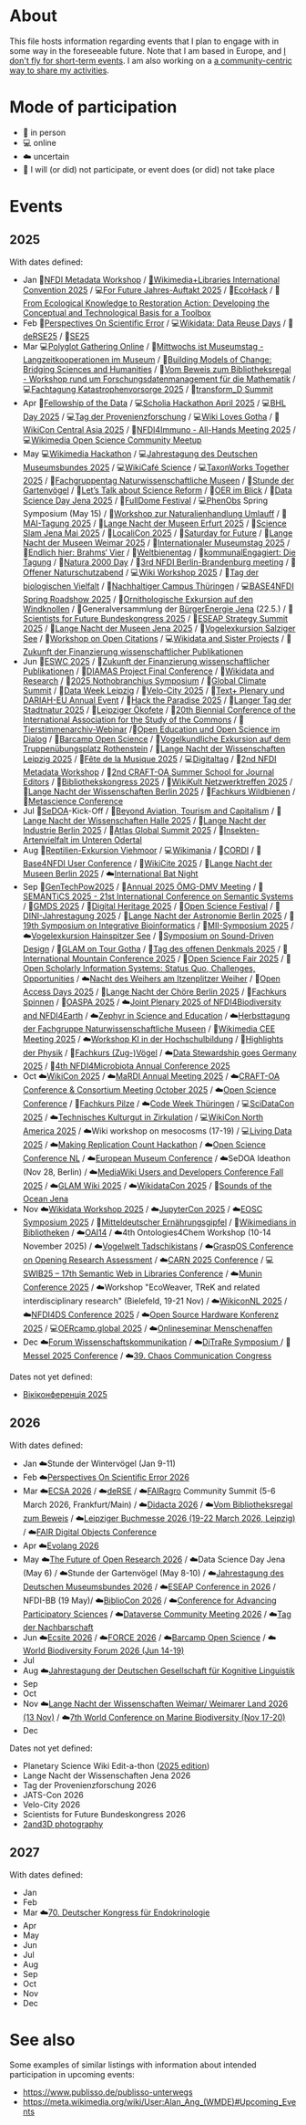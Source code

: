 # About

This file hosts information regarding events that I plan to engage with in some way in the foreseeable future. Note that I am based in Europe, and [I don't fly for short-term events](https://noflyclimatesci.org/biographies/daniel-mietchen). I am also working on a [a community-centric way to share my activities](https://github.com/Daniel-Mietchen/ideas/blob/master/communities/communities.md).

# Mode of participation

- 🙋 in person
- 💻 online
- ☁️ uncertain
- 🚫 I will (or did) not participate, or event does (or did) not take place

# Events

## 2025

With dates defined:
  - Jan 🙋[NFDI Metadata Workshop](https://www.nfdi.de/workshop-metadata-2025/) / [🚫Wikimedia+Libraries International Convention 2025](https://meta.wikimedia.org/wiki/Wikimedia%2BLibraries_International_Convention_2025) / 💻[For Future Jahres-Auftakt 2025](https://www.for-future-buendnis.de/programm-2025/) / 🙋[EcoHack](https://www.uni-bielefeld.de/einrichtungen/zif/events/#/event/8023) / 🙋[From Ecological Knowledge to Restoration Action: Developing the Conceptual and Technological Basis for a Toolbox](https://www.uni-bielefeld.de/einrichtungen/zif/events/#/event/7878)
  - Feb 🚫[Perspectives On Scientific Error](https://errorsin.science/) / 💻[Wikidata: Data Reuse Days](https://www.wikidata.org/wiki/Event:Data_Reuse_Days_2025) / 🙋[deRSE25](https://events.hifis.net/event/1741/) / 🙋[SE25](https://se2025.sdq.kastel.kit.edu/)
  - Mar 💻[Polyglot Gathering Online](https://www.polyglotgathering.com/2025/de/online/) / 🙋[Mittwochs ist Museumstag - Langzeitkooperationen im Museum](https://www.kiekeberg-museum.de/das-sind-wir/forschung/tagungen/) / 🚫[Building Models of Change: Bridging Sciences and Humanities](https://www.uni-bielefeld.de/themen/conference-march-2025/index.xml) / 🙋[Vom Beweis zum Bibliotheksregal - Workshop rund um Forschungsdatenmanagement für die Mathematik](https://www.mis.mpg.de/events/series/vom-beweis-zum-bibliotheksregal-workshop-rund-um-forschungsdatenmanagement-fuer-die-mathematik) / 💻[Fachtagung Katastrophenvorsorge 2025](https://www.fachtagung-katastrophenvorsorge.de/) / 🙋[transform_D Summit](https://www.deutsche-stiftung-engagement-und-ehrenamt.de/d-s-e-e-de-summit/)
  - Apr 🙋[Fellowship of the Data](https://indico.leibniz-fli.de/event/10/) / 💻[Scholia Hackathon April 2025](https://www.wikidata.org/wiki/Wikidata:Scholia/Events/Hackathon_April_2025) / 💻[BHL Day 2025](https://about.biodiversitylibrary.org/get-involved/events/bhl-day-2025/) / 💻[Tag der Provenienzforschung](https://www.arbeitskreis-provenienzforschung.org/tag-der-provenienzforschung/) / 💻[Wiki Loves Gotha](https://de.wikipedia.org/wiki/Wikipedia:GLAM/GLAM_digital/GOTHA_2025-04-14) / 🚫[WikiCon Central Asia 2025](https://meta.wikimedia.org/wiki/Central_Asian_WikiCon_2025) / 🚫[NFDI4Immuno - All-Hands Meeting 2025](https://events.hifis.net/event/2206/timetable/#20250422) / 💻[Wikimedia Open Science Community Meetup](https://de.wikipedia.org/wiki/Wikipedia:Hannover/Termine/2025-04-24)
  - May 💻[Wikimedia Hackathon](https://www.mediawiki.org/wiki/Wikimedia_Hackathon_2025) / 💻[Jahrestagung des Deutschen Museumsbundes 2025](https://www.museumsbund.de/aktuelles/jahrestagung/) / 💻[WikiCafé Science](https://fr.wikipedia.org/wiki/Projet:Wikifier_la_science/WikiCaf%C3%A9s) / 💻[TaxonWorks Together 2025](https://together.taxonworks.org/) / 🙋[Fachgruppentag Naturwissenschaftliche Museen](https://www.museumsbund.de/termine/fachgruppentag-innerhalb-der-jahrestagung-des-dmb-4/) / 🙋[Stunde der Gartenvögel](https://stundedergartenvoegel.de/) / 🙋[Let’s Talk about Science Reform](https://www.rmz.hu-berlin.de/de/termine/let2019s-talk-about-science-reform-a-workshop-on-theoretical-and-methodological-approaches-to-investigating-the-open-science-movement) / 🙋[OER im Blick](https://www.oer-strategie.de/konferenz/) / 🙋[Data Science Day Jena 2025](https://indico.rz.uni-jena.de/event/206/) / 🚫[FullDome Festival](https://fulldome-festival.de/info) / 💻[PhenObs](https://www.idiv.de/research/projects/phenobs/) Spring Symposium (May 15) / 🚫[Workshop zur Naturalienhandlung Umlauff](https://www.museumfuernaturkunde.berlin/de/umlauff-workshop) / 🚫[MAI-Tagung 2025](https://mai-tagung.lvr.de/de/programm_1/inhaltsseite_16.html) / 🚫[Lange Nacht der Museen Erfurt 2025](https://www.nachtdermuseen.com/erfurt) / 🙋[Science Slam Jena Mai 2025](https://www.scienceslam.de/termine/science-slam-in-jena-im-mai-2025/) / 🙋[LocaliCon 2025](https://de.wikipedia.org/wiki/Wikipedia:F%C3%B6rderung/Lokale_Community-R%C3%A4ume/LokaliCon_2025) / 🙋[Saturday for Future](https://greencampus.boell.de/de/afar/event%3Asaturday-future) / 🚫[Lange Nacht der Museen Weimar 2025](https://www.klassik-stiftung.de/ihr-besuch/veranstaltungen/lange-nacht-der-museen/) / 🚫[Internationaler Museumstag 2025](https://www.museumsbund.de/internationaler-museumstag/) / 🙋[Endlich hier: Brahms‘ Vier](https://www.rsb-online.de/konzerte/vladimir-jurowski-yunchan-lim/) / 🚫[Weltbienentag](https://weltbienentag.de/) / 🙋[kommunalEngagiert: Die Tagung](https://www.deutsche-stiftung-engagement-und-ehrenamt.de/aktuelles/kommunal-engagiert-die-tagung/) / 🚫[Natura 2000 Day](https://environment.ec.europa.eu/topics/nature-and-biodiversity/natura-2000/natura-2000-day_en) / 🙋[3rd NFDI Berlin-Brandenburg meeting](https://events.hifis.net/event/2123/) / 🚫[Offener Naturschutzabend](https://www.nabu.de/modules/termindb/detail.php?id=1167432) / 💻[Wiki Workshop 2025](https://meta.wikimedia.org/wiki/Wiki_Workshop_2025) / 🚫[Tag der biologischen Vielfalt](https://www.bmuv.de/veranstaltung/internationaler-tag-der-biologischen-vielfalt/) / 🙋[Nachhaltiger Campus Thüringen](https://www.biodidaktik.uni-jena.de/2112/nachhaltiger-campus) / 💻[BASE4NFDI Spring Roadshow 2025](https://base4nfdi.de/?view=article&id=130:event-spring-roadshow-2025&catid=8) / 🚫[Ornithologische Exkursion auf den Windknollen](https://www.nabu.de/modules/termindb/detail.php?id=1120382) / 🙋Generalversammlung der [BürgerEnergie Jena](https://www.buergerenergie-jena.de/) (22.5.) / 🚫[Scientists for Future Bundeskongress 2025](https://de.scientists4future.org/veranstaltungen/bundeskongress-2025/) / 🚫[ESEAP Strategy Summit 2025](https://meta.wikimedia.org/wiki/ESEAP_Strategy_Summit_2025) / 🚫[Lange Nacht der Museen Jena 2025](https://www.nachtdermuseen.com/jena) / 🚫[Vogelexkursion Salziger See](https://www.nabu.de/modules/termindb/detail.php?id=1159152) / 🙋[Workshop on Open Citations](https://workshop-oc.github.io/) / 💻[Wikidata and Sister Projects](https://www.wikidata.org/wiki/Event:Wikidata_and_Sister_Projects) / 🚫[Zukunft der Finanzierung wissenschaftlicher Publikationen](https://www.leopoldina.org/veranstaltungen/veranstaltung/event/3250/)
  - Jun  🚫[ESWC 2025](https://2025.eswc-conferences.org/) / 🚫[Zukunft der Finanzierung wissenschaftlicher Publikationen](https://www.leopoldina.org/veranstaltungen/veranstaltung/event/3250/) / 🚫[DIAMAS Project Final Conference](https://diamasproject.eu/the-diamas-project-final-conference-registration-is-open/) / 🙋[Wikidata and Research](https://meta.wikimedia.org/wiki/Wikidata_and_research) / 🚫[2025 Nothobranchius Symposium](https://notho-2025.de/) / 🚫[Global Climate Summit](https://www.climate.ox.ac.uk/globalclimatesummit) / 🙋[Data Week Leipzig](https://www.dataweek.de/) / 🚫[Velo-City 2025](https://www.velo-city-conference.com/) / 🚫[Text+ Plenary und DARIAH-EU Annual Event](https://text-plus.org/en/aktuelles/aktuelle-infos/posts/2024-11-plenary-2025/) / 🙋[Hack the Paradise 2025](https://www.jena-veranstaltungen.de/event/hack-the-paradise-2025) / 🚫[Langer Tag der Stadtnatur 2025](https://www.langertagderstadtnatur.de/home) / 🚫[Leipziger Ökofete](https://www.oekoloewe.de/oekofete.html) / 🚫[20th Biennial Conference of the International Association for the Study of the Commons](https://2025.iasc-commons.org/) / 🚫[Tierstimmenarchiv-Webinar](https://winoda.de/en/event/webinar-animal-sound-archive/) /🙋[Open Education und Open Science im Dialog](https://kn-oer.de/veranstaltung/knoer-tagung-2025/) / 🙋[Barcamp Open Science](https://www.barcamp-open-science.eu/) / 🚫[Vogelkundliche Exkursion auf dem Truppenübungsplatz Rothenstein](https://www.nabu.de/modules/termindb/detail.php?id=1120412) / 🚫[Lange Nacht der Wissenschaften Leipzig 2025](https://www.wissen-in-leipzig.de/) / 🙋[Fête de la Musique 2025](https://www.innenstadt-jena.de/2024/03/25/fete-de-la-musique-2024/) / 💻[Digitaltag](https://digitaltag.eu/digitaltag) / 🚫[2nd NFDI Metadata Workshop](https://www.nfdi.de/2nd-nfdi-metadata-workshop/) / 🚫[2nd CRAFT-OA Summer School for Journal Editors](https://www.craft-oa.eu/2nd-craft-oa-summer-school-for-journal-editors/) / 🙋[Bibliothekskongress 2025](https://2025.bid-kongress.de/) / 🚫[WikiKult Netzwerktreffen 2025](https://meta.wikimedia.org/wiki/WikiKult_Netzwerktreffen_2025) / 🚫[Lange Nacht der Wissenschaften Berlin 2025](https://www.langenachtderwissenschaften.de/) / 🚫[Fachkurs Wildbienen](https://www.nabu-artenkenntnis.de/artenkenner-in-werden/fachkurse/wildbienen/) / 🚫[Metascience Conference](https://metascience.info/)
  - Jul  🚫[SeDOA](https://diamond-open-access.de/en/sedoa/)-Kick-Off / 🚫[Beyond Aviation, Tourism and Capitalism](https://stay-grounded.org/strategy-conference/) / 🚫[Lange Nacht der Wissenschaften Halle 2025](https://lndwhalle.de/) / 🚫[Lange Nacht der Industrie Berlin 2025](https://www.visitberlin.de/de/event/lange-nacht-der-industrie-2025) / 🚫[Atlas Global Summit 2025](https://www.atlasmovement.org/globalsummit2025) / 🚫[Insekten-Artenvielfalt im Unteren Odertal](https://nabu-naturgucker.de/reisen/praxistage/insekten-artenvielfalt-im-unteren-odertal/)
  - Aug 🚫[Reptilien-Exkursion Viehmoor](https://www.nabu.de/modules/termindb/detail.php?id=1160282) / 💻[Wikimania](https://wikimania.wikimedia.org/wiki/2025:Wikimania) / 🙋[CORDI](https://www.nfdi.de/cordi-2025/) / 🚫[Base4NFDI User Conference](https://base4nfdi.de/?view=article&id=134:save-the-date-uc4b-2025&catid=8) / 🙋[WikiCite 2025](https://meta.wikimedia.org/wiki/WikiCite_2025) / 🚫[Lange Nacht der Museen Berlin 2025](https://langenachtdermuseen.berlin/) / ☁️[International Bat Night](https://www.eurobats.org/international_bat_night)
  - Sep 🚫[GenTechPow2025](https://gentechpower2025.uw.edu.pl/) / 🚫[Annual 2025 ÖMG-DMV Meeting](https://www.jku.at/en/faculty-of-engineering-natural-sciences/organization/subject-areas/mathematics/oemg-dmv-2025/) / 🙋[SEMANTiCS 2025 - 21st International Conference on Semantic Systems](https://2025-eu.semantics.cc/) / 🚫[GMDS 2025](https://gmds2025.de/) / 🚫[Digital Heritage 2025](https://digitalheritage2025.unisi.it/) / 🚫[Open Science Festival](https://osfestival2025.univie.ac.at/) / 🚫[DINI-Jahrestagung 2025](https://dini.de/veranstaltungen/jahrestagungen/26-dini-jahrestagung-2025) / 🚫[Lange Nacht der Astronomie Berlin 2025](https://www.lange-nacht-der-astronomie.de/) / 🚫[19th Symposium on Integrative Bioinformatics](https://meetings.ipk-gatersleben.de/grc-ib2025/) / 🙋[MII-Symposium 2025](https://www.medizininformatik-initiative.de/de/aktuelles/mii-symposium-2025) / ☁️[Vogelexkursion Hainspitzer See](https://www.nabu.de/modules/termindb/detail.php?id=1120452) / 🚫[Symposium on Sound-Driven Design](https://www.ircam.fr/agenda/symposium-on-sound-driven-design/detail) / 🙋[GLAM on Tour Gotha](https://de.wikipedia.org/wiki/Wikipedia:GLAM/GLAM_on_Tour/Gotha_I_2025) / 🙋[Tag des offenen Denkmals 2025](https://tag-des-offenen-denkmals.de/) / 🚫[International Mountain Conference 2025](https://imc2025.info/) / 🚫[Open Science Fair 2025](https://www.opensciencefair.eu/) / 🙋[Open Scholarly Information Systems: Status Quo, Challenges, Opportunities](https://www.dagstuhl.de/en/seminars/seminar-calendar/seminar-details/25381) / ☁️[Nacht des Weihers am Itzenplitzer Weiher](https://www.nabu-schiffweiler.de/termine-2025/stimmen-in-der-nacht/) / 🚫[Open Access Days 2025](https://open-access.network/en/services/news/article/open-access-tage-2025-call-for-proposals) / 🚫[Lange Nacht der Chöre Berlin 2025](https://www.visitberlin.de/de/event/lange-nacht-der-choere-2025) / 🚫[Fachkurs Spinnen](https://www.nabu-artenkenntnis.de/artenkenner-in-werden/fachkurse/spinnentiere/) / 🚫[OASPA 2025](https://www.oaspa.org/events/annualconference/) / ☁️[Joint Plenary 2025 of NFDI4Biodiversity and NFDI4Earth](https://www.nfdi4biodiversity.org/de/events/joint-plenary-2025/) / ☁️[Zephyr in Science and Education](https://www.zephyr-sceduconf.org/zise25) / ☁️[Herbsttagung der Fachgruppe Naturwissenschaftliche Museen](https://www.museumsbund.de/termine/herbsttagung-der-fachgruppe-naturwissenschaftliche-museen/) / 🚫[Wikimedia CEE Meeting 2025](https://meta.wikimedia.org/wiki/Wikimedia_CEE_Meeting_2025) /  ☁️[Workshop KI in der Hochschulbildung](https://www.eah-jena.de/moveki2eah/workshops/oer-und-vernetzung) / 🚫[Highlights der Physik](https://www.highlights-physik.de/) / 🚫[Fachkurs (Zug-)Vögel](https://www.nabu-artenkenntnis.de/artenkenner-in-werden/fachkurse/zug-v%C3%B6gel/) / ☁️[Data Stewardship goes Germany 2025](https://indico.kit.edu/event/5012/) / 🚫[4th NFDI4Microbiota Annual Conference 2025](https://events.hifis.net/event/2654/)
  - Oct ☁️[WikiCon 2025](https://de.wikipedia.org/wiki/Wikipedia:WikiCon_2025) / ☁️[MaRDI Annual Meeting 2025](https://www.math.cit.tum.de/en/math/news/article/mardi-annual-meeting-2025/) / ☁️[CRAFT-OA Conference & Consortium Meeting October 2025](https://events.gwdg.de/event/1111/) / ☁️[Open Science Conference](https://www.open-science-conference.eu/) / 🚫[Fachkurs Pilze](https://www.nabu-artenkenntnis.de/artenkenner-in-werden/fachkurse/pilze/) / ☁️[Code Week Thüringen]( https://thueringen.codeweek.de/) / 💻[SciDataCon 2025](https://scidatacon.org/event/9/) / ☁️[Technisches Kulturgut in Zirkulation](https://deutsches-optisches-museum.de/neuigkeiten/call-for-papers-zum-internationalen-tag-der-provenienzforschung) / 💻[WikiCon North America 2025](https://wikiconference.org/wiki/2025/Main_Page) / ☁️Wiki workshop on mesocosms (17-19) / 💻[Living Data 2025](https://livingdata2025.com/) / ☁️[Making Replication Count Hackathon](https://indico.uni-muenster.de/event/3626/) / ☁️[Open Science Conference NL](https://www.openscience.nl/en/open-science-festival) / ☁️[European Museum Conference](https://www.ne-mo.org/news-events/nemo-european-museum-conference/) / ☁️SeDOA Ideathon (Nov 28, Berlin) / ☁️[MediaWiki Users and Developers Conference Fall 2025](https://www.mediawiki.org/wiki/MediaWiki_Users_and_Developers_Conference_Fall_2025) / ☁️[GLAM Wiki 2025](https://meta.wikimedia.org/wiki/GLAM_Wiki_2025) / ☁️[WikidataCon 2025](https://www.wikidata.org/wiki/Event:WikidataCon_2025) / 🙋[Sounds of the Ocean Jena](https://www.eventim.de/event/sounds-of-the-ocean-the-immersive-experience-zeiss-planetarium-jena-20427846/)
  - Nov  ☁️[Wikidata Workshop 2025](https://wikidataworkshop.github.io/2025/) / ☁️[JupyterCon 2025](https://events.linuxfoundation.org/jupytercon/) / ☁️[EOSC Symposium 2025](https://eosc.eu/events/eosc-symposium-2025/) / 🚫[Mitteldeutscher Ernährungsgipfel](https://mitteldeutscher-ernaehrungsgipfel.de/) / 🙋[Wikimedians in Bibliotheken](https://de.wikiversity.org/wiki/Wikimedians_in_Bibiotheken) / ☁️[OAI14](https://oai.events/oai14/) / ☁️4th Ontologies4Chem Workshop (10-14 November 2025) / ☁️[Vogelwelt Tadschikistans](https://www.nabu.de/modules/termindb/detail.php?id=1131382) / ☁️[GraspOS Conference on Opening Research Assessment](https://graspos.eu/graspos-conference-2025) / ☁️[CARN 2025 Conference](https://conference3.aau.at/event/106/) / 💻[SWIB25 – 17th Semantic Web in Libraries Conference](https://forum.swib.org/t/swib25-welcome/921) / ☁️[Munin Conference 2025](https://site.uit.no/muninconf/) / ☁️Workshop "EcoWeaver, TReK and related interdisciplinary research" (Bielefeld, 19-21 Nov) / ☁️[WikiconNL 2025](https://www.wikimedia.nl/actueel/nieuws/save-the-date-wikiconnl-2025-in-leiden/) / ☁️[NFDI4DS Conference 2025](https://events.hifis.net/event/2328/) / ☁️[Open Source Hardware Konferenz 2025](https://www.oshop-network.de/konferenz-2025/) / 💻[OERcamp.global 2025](https://oercamp.de/veranstaltungen/global-2025/) / ☁️[Onlineseminar Menschenaffen](https://www.nabu.de/modules/termindb/detail.php?id=1103762)
  - Dec ☁️[Forum Wissenschaftskommunikation](https://wissenschaft-im-dialog.de/forum-wissenschaftskommunikation/) / ☁️[DiTraRe Symposium ](https://www.ditrare.de/) / 🙋[Messel 2025 Conference](https://www.senckenberg.de/en/institutes/senckenberg-research-institute-natural-history-museum-frankfurt/division-messel-research-mammalogy/messel2025-conference/) / ☁️[39. Chaos Communication Congress](https://events.ccc.de/calendar/)

Dates not yet defined:
- [Вікіконференція 2025](https://ua.wikimedia.org/wiki/%D0%92%D1%96%D0%BA%D1%96%D0%BA%D0%BE%D0%BD%D1%84%D0%B5%D1%80%D0%B5%D0%BD%D1%86%D1%96%D1%8F_2025)
 
## 2026

With dates defined:
  - Jan ☁️Stunde der Wintervögel (Jan 9-11)
  - Feb ☁️[Perspectives On Scientific Error 2026](https://perspectivesonscientificerror2026.wordpress.com/)
  - Mar ☁️[ECSA 2026](https://www.ecsa.ngo/conferences/) / ☁️[deRSE](https://events.hifis.net/event/2945/) / ☁️[FAIRagro](https://fairagro.net/) Community Summit (5-6 March 2026, Frankfurt/Main) / ☁️[Didacta 2026](https://www.didacta-koeln.de/) / ☁️[Vom Bibliotheksregal zum Beweis](https://www.mis.mpg.de/de/events/series/vom-beweis-zum-bibliotheksregal-2026) / ☁️[Leipziger Buchmesse 2026 (19-22 March 2026, Leipzig)](https://www.leipziger-buchmesse.de/de/) / ☁️[FAIR Digital Objects Conference](https://fairdo.org/fdo-conference-2026/)
  - Apr ☁️[Evolang 2026](https://evolang2026.org/)
  - May  ☁️[The Future of Open Research 2026](https://opensciencestudies.eu/for-2026-conference/) / ☁️Data Science Day Jena (May 6) / ☁️Stunde der Gartenvögel (May 8-10) / ☁️[Jahrestagung des Deutschen Museumsbundes 2026](https://www.museumsbund.de/jahrestagung-des-deutschen-museumsbundes-2026-in-muenster-zu-museen-in-der-pluralen-gesellschaft/) / ☁️[ESEAP Conference in 2026](https://meta.wikimedia.org/wiki/ESEAP_Conference_2026) / NFDI-BB (19 May)/ ☁️[BiblioCon 2026](https://2026.bibliocon.de/) / ☁️[Conference for Advancing Participatory Sciences](https://participatorysciences.org/conferences/caps-2026/registration-rates-2026/) / ☁️[Dataverse Community Meeting 2026](https://dataverse.org/events) / ☁️[Tag der Nachbarschaft](https://www.tagdernachbarschaft.com/)
  - Jun  ☁️[Ecsite 2026](https://ecsite.wildapricot.org/Conference) / ☁️[FORCE 2026](https://force11.org/force2026/) / ☁️[Barcamp Open Science](https://www.barcamp-open-science.eu/) / ☁️[World Biodiversity Forum 2026 (Jun 14-19)](https://worldbiodiversityforum.org/)
  - Jul
  - Aug ☁️[Jahrestagung der Deutschen Gesellschaft für Kognitive Linguistik](https://www.uni-bielefeld.de/fakultaeten/linguistik-literaturwissenschaft/forschung/arbeitsgruppen/germanistische-grammatikf/dgkl2026/)
  - Sep
  - Oct
  - Nov ☁️[Lange Nacht der Wissenschaften Weimar/ Weimarer Land 2026 (13 Nov)](https://www.weimar.de/kultur/veranstaltungen/hoehepunkte/lange-nacht-der-wissenschaften/) / ☁️[7th World Conference on Marine Biodiversity (Nov 17-20)](https://www.wcmb2026.org/)
  - Dec

Dates not yet defined:
- Planetary Science Wiki Edit-a-thon ([2025 edition](https://meta.wikimedia.org/wiki/Planetary_Science_Wiki_Edit-a-thon))
- Lange Nacht der Wissenschaften Jena 2026
- Tag der Provenienzforschung 2026
- JATS-Con 2026
- Velo-City 2026
- Scientists for Future Bundeskongress 2026
- [2and3D photography](https://2and3dmagazine.rijksmuseum.nl/)

## 2027

With dates defined:
  - Jan
  - Feb
  - Mar ☁️[70. Deutscher Kongress für Endokrinologie](https://www.endokrinologie.net/veranstaltung/70-deutscher-kongress-fuer-endokrinologie.php)
  - Apr 
  - May 
  - Jun
  - Jul
  - Aug 
  - Sep
  - Oct
  - Nov 
  - Dec


# See also

Some examples of similar listings with information about intended participation in upcoming events:
* https://www.publisso.de/publisso-unterwegs
* https://meta.wikimedia.org/wiki/User:Alan_Ang_(WMDE)#Upcoming_Events
